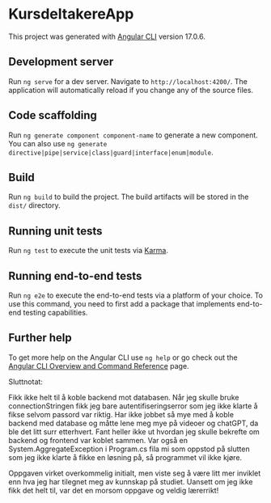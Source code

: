# KursdeltakereApp

This project was generated with [Angular CLI](https://github.com/angular/angular-cli) version 17.0.6.

## Development server

Run `ng serve` for a dev server. Navigate to `http://localhost:4200/`. The application will automatically reload if you change any of the source files.

## Code scaffolding

Run `ng generate component component-name` to generate a new component. You can also use `ng generate directive|pipe|service|class|guard|interface|enum|module`.

## Build

Run `ng build` to build the project. The build artifacts will be stored in the `dist/` directory.

## Running unit tests

Run `ng test` to execute the unit tests via [Karma](https://karma-runner.github.io).

## Running end-to-end tests

Run `ng e2e` to execute the end-to-end tests via a platform of your choice. To use this command, you need to first add a package that implements end-to-end testing capabilities.

## Further help

To get more help on the Angular CLI use `ng help` or go check out the [Angular CLI Overview and Command Reference](https://angular.io/cli) page.



Sluttnotat: 

Fikk ikke helt til å koble backend mot databasen. Når jeg skulle bruke connectionStringen fikk jeg bare autentifiseringserror som jeg ikke klarte å fikse selvom passord var riktig. Har ikke jobbet så mye med å koble backend med database og måtte lene meg mye på videoer og chatGPT, da ble det litt surr etterhvert. Fant heller ikke ut hvordan jeg skulle bekrefte om backend og frontend var koblet sammen. 
Var også en System.AggregateException i Program.cs fila mi som oppstod på slutten som jeg ikke klarte å fikke en løsning på, så programmet vil ikke kjøre.

Oppgaven virket overkommelig initialt, men viste seg å være litt mer inviklet enn hva jeg har tilegnet meg av kunnskap på studiet. Uansett om jeg ikke fikk det helt til, var det en morsom oppgave og veldig lærerrikt!
